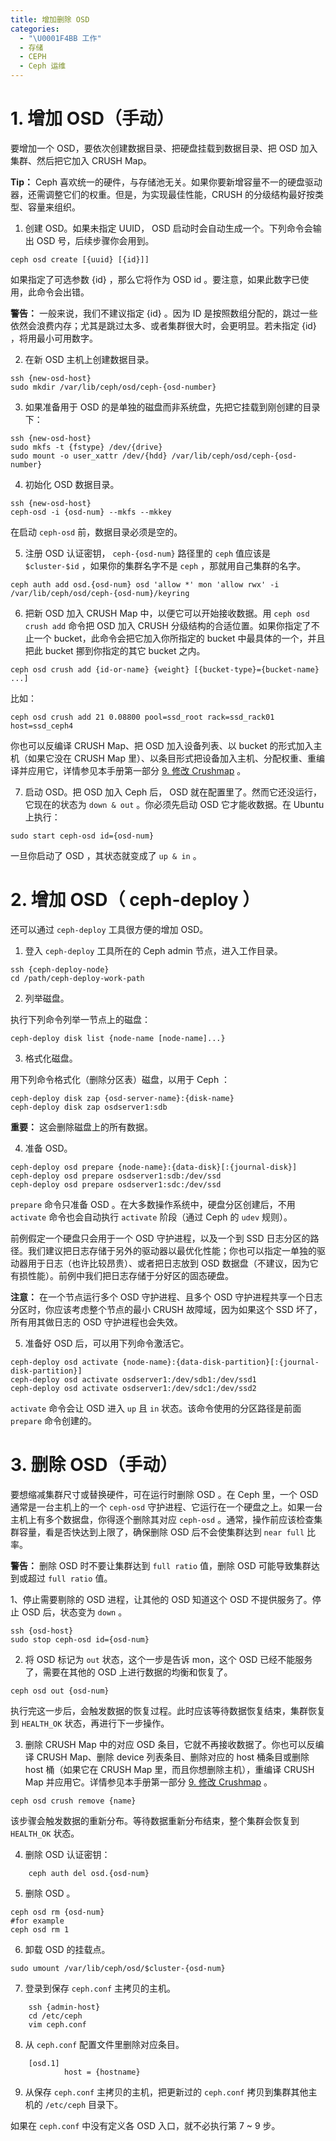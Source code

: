 ```yaml
---
title: 增加删除 OSD
categories:
  - "\U0001F4BB 工作"
  - 存储
  - CEPH
  - Ceph 运维
---
```

# 1. 增加 OSD（手动）

要增加一个 OSD，要依次创建数据目录、把硬盘挂载到数据目录、把 OSD 加入集群、然后把它加入 CRUSH Map。

**Tip：** Ceph 喜欢统一的硬件，与存储池无关。如果你要新增容量不一的硬盘驱动器，还需调整它们的权重。但是，为实现最佳性能，CRUSH 的分级结构最好按类型、容量来组织。

1. 创建 OSD。如果未指定 UUID， OSD 启动时会自动生成一个。下列命令会输出 OSD 号，后续步骤你会用到。
```plain
ceph osd create [{uuid} [{id}]]
```

如果指定了可选参数 {id} ，那么它将作为 OSD id 。要注意，如果此数字已使用，此命令会出错。

**警告：** 一般来说，我们不建议指定 {id} 。因为 ID 是按照数组分配的，跳过一些依然会浪费内存；尤其是跳过太多、或者集群很大时，会更明显。若未指定 {id} ，将用最小可用数字。

2. 在新 OSD 主机上创建数据目录。
```plain
ssh {new-osd-host}
sudo mkdir /var/lib/ceph/osd/ceph-{osd-number}
```

3. 如果准备用于 OSD 的是单独的磁盘而非系统盘，先把它挂载到刚创建的目录下：
```plain
ssh {new-osd-host}
sudo mkfs -t {fstype} /dev/{drive}
sudo mount -o user_xattr /dev/{hdd} /var/lib/ceph/osd/ceph-{osd-number}
```

4. 初始化 OSD 数据目录。
```plain
ssh {new-osd-host}
ceph-osd -i {osd-num} --mkfs --mkkey
```
在启动 `ceph-osd` 前，数据目录必须是空的。

5. 注册 OSD 认证密钥， `ceph-{osd-num}` 路径里的 `ceph` 值应该是 `$cluster-$id` ，如果你的集群名字不是 `ceph` ，那就用自己集群的名字。
```plain
ceph auth add osd.{osd-num} osd 'allow *' mon 'allow rwx' -i /var/lib/ceph/osd/ceph-{osd-num}/keyring
```

6. 把新 OSD 加入 CRUSH Map 中，以便它可以开始接收数据。用 `ceph osd crush add` 命令把 OSD 加入 CRUSH 分级结构的合适位置。如果你指定了不止一个 bucket，此命令会把它加入你所指定的 bucket 中最具体的一个，并且把此 bucket 挪到你指定的其它 bucket 之内。
```plain
ceph osd crush add {id-or-name} {weight} [{bucket-type}={bucket-name} ...]
```
比如：
```plain
ceph osd crush add 21 0.08800 pool=ssd_root rack=ssd_rack01 host=ssd_ceph4
```

你也可以反编译 CRUSH Map、把 OSD 加入设备列表、以 bucket 的形式加入主机（如果它没在 CRUSH Map 里）、以条目形式把设备加入主机、分配权重、重编译并应用它，详情参见本手册第一部分 [9. 修改 Crushmap](./modify_crushmap.md) 。

7. 启动 OSD。把 OSD 加入 Ceph 后， OSD 就在配置里了。然而它还没运行，它现在的状态为 `down & out` 。你必须先启动 OSD 它才能收数据。在 Ubuntu 上执行：
```plain
sudo start ceph-osd id={osd-num}
```

一旦你启动了 OSD ，其状态就变成了 `up & in` 。

# 2. 增加 OSD（ ceph-deploy ）

还可以通过 `ceph-deploy` 工具很方便的增加 OSD。

1. 登入 `ceph-deploy` 工具所在的 Ceph admin 节点，进入工作目录。
```plain
ssh {ceph-deploy-node}
cd /path/ceph-deploy-work-path
```

2. 列举磁盘。

执行下列命令列举一节点上的磁盘：
```plain
ceph-deploy disk list {node-name [node-name]...}
```

3. 格式化磁盘。

用下列命令格式化（删除分区表）磁盘，以用于 Ceph ：
```plain
ceph-deploy disk zap {osd-server-name}:{disk-name}
ceph-deploy disk zap osdserver1:sdb
```

**重要：** 这会删除磁盘上的所有数据。

4. 准备 OSD。
```plain
ceph-deploy osd prepare {node-name}:{data-disk}[:{journal-disk}]
ceph-deploy osd prepare osdserver1:sdb:/dev/ssd
ceph-deploy osd prepare osdserver1:sdc:/dev/ssd
```
`prepare` 命令只准备 OSD 。在大多数操作系统中，硬盘分区创建后，不用 `activate` 命令也会自动执行 `activate` 阶段（通过 Ceph 的 `udev` 规则）。

前例假定一个硬盘只会用于一个 OSD 守护进程，以及一个到 SSD 日志分区的路径。我们建议把日志存储于另外的驱动器以最优化性能；你也可以指定一单独的驱动器用于日志（也许比较昂贵）、或者把日志放到 OSD 数据盘（不建议，因为它有损性能）。前例中我们把日志存储于分好区的固态硬盘。

**注意：** 在一个节点运行多个 OSD 守护进程、且多个 OSD 守护进程共享一个日志分区时，你应该考虑整个节点的最小 CRUSH 故障域，因为如果这个 SSD 坏了，所有用其做日志的 OSD 守护进程也会失效。

5. 准备好 OSD 后，可以用下列命令激活它。
```plain
ceph-deploy osd activate {node-name}:{data-disk-partition}[:{journal-disk-partition}]
ceph-deploy osd activate osdserver1:/dev/sdb1:/dev/ssd1
ceph-deploy osd activate osdserver1:/dev/sdc1:/dev/ssd2
```

`activate` 命令会让 OSD 进入 `up` 且 `in` 状态。该命令使用的分区路径是前面 `prepare` 命令创建的。

# 3. 删除 OSD（手动）

要想缩减集群尺寸或替换硬件，可在运行时删除 OSD 。在 Ceph 里，一个 OSD 通常是一台主机上的一个 `ceph-osd` 守护进程、它运行在一个硬盘之上。如果一台主机上有多个数据盘，你得逐个删除其对应 `ceph-osd` 。通常，操作前应该检查集群容量，看是否快达到上限了，确保删除 OSD 后不会使集群达到 `near full` 比率。

**警告：** 删除 OSD 时不要让集群达到 `full ratio` 值，删除 OSD 可能导致集群达到或超过 `full ratio` 值。

1、停止需要剔除的 OSD 进程，让其他的 OSD 知道这个 OSD 不提供服务了。停止 OSD 后，状态变为 `down` 。
```plain
ssh {osd-host}
sudo stop ceph-osd id={osd-num}
```

2. 将 OSD 标记为 `out` 状态，这个一步是告诉 mon，这个 OSD 已经不能服务了，需要在其他的 OSD 上进行数据的均衡和恢复了。
```plain
ceph osd out {osd-num}
```
执行完这一步后，会触发数据的恢复过程。此时应该等待数据恢复结束，集群恢复到 `HEALTH_OK` 状态，再进行下一步操作。

3. 删除 CRUSH Map 中的对应 OSD 条目，它就不再接收数据了。你也可以反编译 CRUSH Map、删除 device 列表条目、删除对应的 host 桶条目或删除 host 桶（如果它在 CRUSH Map 里，而且你想删除主机），重编译 CRUSH Map 并应用它。详情参见本手册第一部分 [9. 修改 Crushmap](./modify_crushmap.md) 。
```plain
ceph osd crush remove {name}
```
该步骤会触发数据的重新分布。等待数据重新分布结束，整个集群会恢复到 `HEALTH_OK` 状态。

4. 删除 OSD 认证密钥：
```plain
	ceph auth del osd.{osd-num}
```

5. 删除 OSD 。
```plain
ceph osd rm {osd-num}
#for example
ceph osd rm 1
```

6. 卸载 OSD 的挂载点。
```plain
sudo umount /var/lib/ceph/osd/$cluster-{osd-num}
```

7. 登录到保存 `ceph.conf` 主拷贝的主机。
```plain
    ssh {admin-host}
    cd /etc/ceph
    vim ceph.conf
```

8. 从 `ceph.conf` 配置文件里删除对应条目。
```plain
	[osd.1]
        	host = {hostname}
```
9. 从保存 `ceph.conf` 主拷贝的主机，把更新过的 `ceph.conf` 拷贝到集群其他主机的 `/etc/ceph` 目录下。

如果在 `ceph.conf` 中没有定义各 OSD 入口，就不必执行第 7 ~ 9 步。

